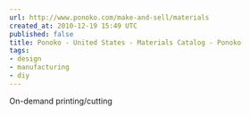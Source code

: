 ```yaml
---
url: http://www.ponoko.com/make-and-sell/materials
created_at: 2010-12-19 15:49 UTC
published: false
title: Ponoko - United States - Materials Catalog - Ponoko
tags:
- design
- manufacturing
- diy
---
```


On-demand printing/cutting
